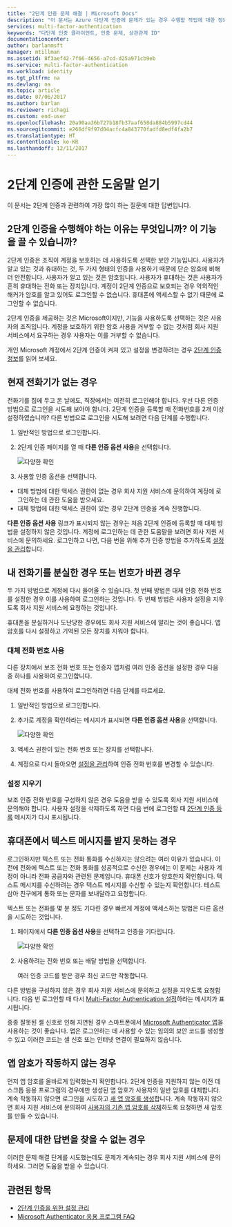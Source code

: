 ```yaml
---
title: "2단계 인증 문제 해결 | Microsoft Docs"
description: "이 문서는 Azure 다단계 인증에 문제가 있는 경우 수행할 작업에 대한 정보를 제공합니다."
services: multi-factor-authentication
keywords: "다단계 인증 클라이언트, 인증 문제, 상관관계 ID"
documentationcenter: 
author: barlanmsft
manager: mtillman
ms.assetid: 8f3aef42-7f66-4656-a7cd-d25a971cb9eb
ms.service: multi-factor-authentication
ms.workload: identity
ms.tgt_pltfrm: na
ms.devlang: na
ms.topic: article
ms.date: 07/06/2017
ms.author: barlan
ms.reviewer: richagi
ms.custom: end-user
ms.openlocfilehash: 20a90aa36b727b18fb37aaf658da884b5997cd44
ms.sourcegitcommit: e266df9f97d04acfc4a843770fadfd8edf4fa2b7
ms.translationtype: HT
ms.contentlocale: ko-KR
ms.lasthandoff: 12/11/2017
---
```

# <a name="get-help-with-two-step-verification"></a>2단계 인증에 관한 도움말 얻기
이 문서는 2단계 인증과 관련하여 가장 많이 하는 질문에 대한 답변입니다. 

## <a name="why-do-i-have-to-perform-two-step-verification-can-i-turn-it-off"></a>2단계 인증을 수행해야 하는 이유는 무엇입니까? 이 기능을 끌 수 있습니까?

2단계 인증은 조직이 계정을 보호하는 데 사용하도록 선택한 보안 기능입니다. 사용자가 알고 있는 것과 휴대하는 것, 두 가지 형태의 인증을 사용하기 때문에 단순 암호에 비해 더 안전합니다. 사용자가 알고 있는 것은 암호입니다. 사용자가 휴대하는 것은 사용자가 흔히 휴대하는 전화 또는 장치입니다. 계정이 2단계 인증으로 보호되는 경우 악의적인 해커가 암호를 알고 있어도 로그인할 수 없습니다. 휴대폰에 액세스할 수 없기 때문에 로그인할 수 없습니다. 

2단계 인증을 제공하는 것은 Microsoft이지만, 기능을 사용하도록 선택하는 것은 사용자의 조직입니다. 계정을 보호하기 위한 암호 사용을 거부할 수 없는 것처럼 회사 지원 서비스에서 요구하는 경우 사용자는 이를 거부할 수 없습니다. 

개인 Microsoft 계정에서 2단계 인증이 켜져 있고 설정을 변경하려는 경우 [2단계 인증 정보](https://support.microsoft.com/help/12408/microsoft-account-about-two-step-verification)를 읽어 보세요. 

## <a name="i-dont-have-my-phone-with-me-today"></a>현재 전화기가 없는 경우

전화기를 집에 두고 온 날에도, 직장에서는 여전히 로그인해야 합니다. 우선 다른 인증 방법으로 로그인을 시도해 보아야 합니다. 2단계 인증을 등록할 때 전화번호를 2개 이상 설정하였습니까? 다른 방법으로 로그인을 시도해 보려면 다음 단계를 수행합니다.

1. 일반적인 방법으로 로그인합니다.
2. 2단계 인증 페이지를 열 때 **다른 인증 옵션 사용**을 선택합니다.

   ![다양한 확인](./media/multi-factor-authentication-end-user-troubleshoot/diff_option.png)

3. 사용할 인증 옵션을 선택합니다. 
  - 대체 방법에 대한 액세스 권한이 없는 경우 회사 지원 서비스에 문의하여 계정에 로그인하는 데 관한 도움을 받으세요.
  - 대체 방법에 대한 액세스 권한이 있는 경우 2단계 인증을 계속 진행합니다.

**다른 인증 옵션 사용** 링크가 표시되지 않는 경우는 처음 2단계 인증에 등록할 때 대체 방법을 설정하지 않은 것입니다. 계정에 로그인하는 데 관한 도움말을 보려면 회사 지원 서비스에 문의하세요. 로그인하고 나면, 다음 번을 위해 추가 인증 방법을 추가하도록 [설정을 관리](multi-factor-authentication-end-user-manage-settings.md)합니다. 

## <a name="i-lost-my-phone-or-got-a-new-number"></a>내 전화기를 분실한 경우 또는 번호가 바뀐 경우
두 가지 방법으로 계정에 다시 들어올 수 있습니다. 첫 번째 방법은 대체 인증 전화 번호를 설정한 경우 이를 사용하여 로그인하는 것입니다. 두 번째 방법은 사용자 설정을 지우도록 회사 지원 서비스에 요청하는 것입니다.

휴대폰을 분실하거나 도난당한 경우에도 회사 지원 서비스에 알리는 것이 좋습니다. 앱 암호를 다시 설정하고 기억된 모든 장치를 지워야 합니다. 

### <a name="use-an-alternate-phone-number"></a>대체 전화 번호 사용
다른 장치에서 보조 전화 번호 또는 인증자 앱처럼 여러 인증 옵션을 설정한 경우 다음 중 하나를 사용하여 로그인합니다.

대체 전화 번호를 사용하여 로그인하려면 다음 단계를 따르세요.

1. 일반적인 방법으로 로그인합니다.
2. 추가로 계정을 확인하라는 메시지가 표시되면 **다른 인증 옵션 사용**을 선택합니다.
   
   ![다양한 확인](./media/multi-factor-authentication-end-user-troubleshoot/diff_option.png)

3. 액세스 권한이 있는 전화 번호 또는 장치를 선택합니다.
4. 계정으로 다시 돌아오면 [설정을 관리](multi-factor-authentication-end-user-manage-settings.md)하여 인증 전화 번호를 변경할 수 있습니다.

### <a name="clear-your-settings"></a>설정 지우기
보조 인증 전화 번호를 구성하지 않은 경우 도움을 받을 수 있도록 회사 지원 서비스에 문의해야 합니다. 사용자 설정을 삭제하도록 하면 다음 번에 로그인할 때 [2단계 인증 등록](multi-factor-authentication-end-user-first-time.md) 메시지가 다시 표시됩니다.

## <a name="i-am-not-receiving-a-text-or-call-on-my-phone"></a>휴대폰에서 텍스트 메시지를 받지 못하는 경우
로그인하지만 텍스트 또는 전화 통화를 수신하지는 않으려는 여러 이유가 있습니다. 이전에 전화에 텍스트 또는 전화 통화를 성공적으로 수신한 경우에는 이 문제는 사용자 계정이 아니라 전화 공급자와 관련된 문제입니다. 휴대폰 신호가 양호한지 확인합니다. 텍스트 메시지를 수신하려는 경우 텍스트 메시지를 수신할 수 있는지 확인합니다. 테스트 삼아 친구에게 통화 또는 문자를 보내달라고 요청합니다. 

텍스트 또는 전화를 몇 분 정도 기다린 경우 빠르게 계정에 액세스하는 방법은 다른 옵션을 시도하는 것입니다.

1. 페이지에서 **다른 인증 옵션 사용**을 선택하고 인증을 기다립니다.
   
    ![다양한 확인](./media/multi-factor-authentication-end-user-troubleshoot/diff_option.png)
2. 사용하려는 전화 번호 또는 배달 방법을 선택합니다.
   
    여러 인증 코드를 받은 경우 최신 코드만 작동합니다.

다른 방법을 구성하지 않은 경우 회사 지원 서비스에 문의하고 설정을 지우도록 요청합니다. 다음 번 로그인할 때 다시 [Multi-Factor Authentication 설정](multi-factor-authentication-end-user-first-time.md)하라는 메시지가 표시됩니다.

종종 잘못된 셀 신호로 인해 지연된 경우 스마트폰에서 [Microsoft Authenticator 앱](microsoft-authenticator-app-how-to.md)을 사용하는 것이 좋습니다. 앱은 로그인하는 데 사용할 수 있는 임의의 보안 코드를 생성할 수 있고 이러한 코드는 셀 신호 또는 인터넷 연결이 필요하지 않습니다.

## <a name="app-passwords-are-not-working"></a>앱 암호가 작동하지 않는 경우
먼저 앱 암호를 올바르게 입력했는지 확인합니다. 2단계 인증을 지원하지 않는 이전 데스크톱 응용 프로그램의 경우에만 생성된 앱 암호가 사용자의 일반 암호를 대체합니다. 계속 작동하지 않으면 로그인을 시도하고 [새 앱 암호를 생성](multi-factor-authentication-end-user-app-passwords.md)합니다.  계속 작동하지 않으면 회사 지원 서비스에 문의하여 [사용자의 기존 앱 암호를 삭제](../multi-factor-authentication-manage-users-and-devices.md)하도록 요청하면 새 암호를 만들 수 있습니다.

## <a name="i-didnt-find-an-answer-to-my-problem"></a>문제에 대한 답변을 찾을 수 없는 경우
이러한 문제 해결 단계를 시도했는데도 문제가 계속되는 경우 회사 지원 서비스에 문의하세요. 그러면 도움을 받을 수 있습니다.

## <a name="related-topics"></a>관련된 항목
* [2단계 인증을 위한 설정 관리](multi-factor-authentication-end-user-manage-settings.md)  
* [Microsoft Authenticator 응용 프로그램 FAQ](microsoft-authenticator-app-faq.md)

